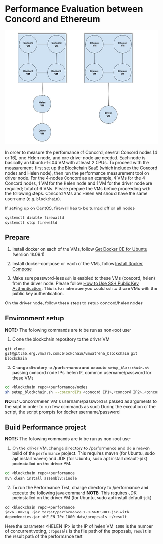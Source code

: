 # Performance Evaluation between Concord and Ethereum
![Performance Environment Overview](performance_environment.jpg?raw=true "Performance Environment Overview")

In order to measure the performance of Concord, several Concord nodes (4 or 16), one Helen node, and one driver node are needed. Each node is basically an Ubuntu-16.04 VM with at least 2 CPUs. To proceed with the measurement, first set up the Blockchain SaaS (which includes the Concord nodes and Helen node), then run the performance measurement tool on driver node. For the 4-nodes Concord as an example, 4 VMs for the 4 Concord nodes, 1 VM for the Helen node and 1 VM for the driver node are required; total of 6 VMs. Please prepare the VMs before proceeding with the following steps. Concord VMs and Helen VM should have the same username (e.g. `blockchain`).

If setting up on CentOS, firewall has to be turned off on all nodes
```
systemctl disable firewalld
systemctl stop firewalld
```

## Prepare
1. Install docker on each of the VMs, follow [Get Docker CE for Ubuntu](https://docs.docker.com/install/linux/docker-ce/ubuntu/#os-requirements) (version 18.09.1)

2. Install docker-compose on each of the VMs, follow [Install Docker Compose](https://docs.docker.com/compose/install/)

3. Make sure password-less `ssh` is enabled to these VMs (concord, helen) from the driver node. Please follow [How to Use SSH Public Key Authentication](https://serverpilot.io/docs/how-to-use-ssh-public-key-authentication). This is to make sure you could `ssh` to those VMs with the public key authentication.


On the driver node, follow these steps to setup concord/helen nodes
## Environment setup

**NOTE:** The following commands are to be run as non-root user

1. Clone the blockchain repository to the driver VM
```
git clone git@gitlab.eng.vmware.com:blockchain/vmwathena_blockchain.git blockchain
```

2. Change directory to <blockchain repo>/performance and execute `setup_blockchain.sh` passing concord node IPs, helen IP, common username/password for these VMs

```bash
cd <blockchain repo>/performance/nodes
sh setup_blockchain.sh --concordIPs <concord IP1>,<concord IP2>,<concord IP3>,<concord IP4> --helenIP <helen IP> --username <username> --password '<password>'
```
**NOTE:**
Concord/helen VM's username/password is passed as arguments to the sript in order to run few commands as sudo
During the execution of the script, the script prompts for docker username/password


## Build Performance project

**NOTE:** The following commands are to be run as non-root user

1. On the driver VM, change directory to <blockchain repo>/performance and do a maven build of the `performance` project. 
This requires maven (for Ubuntu, sudo apt install maven) and JDK (for Ubuntu, sudo apt install default-jdk) preinstalled on the driver VM.

```bash
cd <blockchain repo>/performance
mvn clean install assembly:single
```

2. To run the Performance Test, change directory to <blockchain repo>/performance and execute the following java command
**NOTE:** This requires JDK preinstalled on the driver VM (for Ubuntu, sudo apt install default-jdk)
```
cd <blockchain repo>/performance
java -Xmx1g -jar target/performance-1.0-SNAPSHOT-jar-with-dependencies.jar <HELEN_IP> 1000 data/proposals ~/result
```
Here the parameter <HELEN_IP> is the IP of helen VM,
`1000` is the number of concurrent voting,
`proposals` is the file path of the proposals,
`result` is the result path of the performance test 


